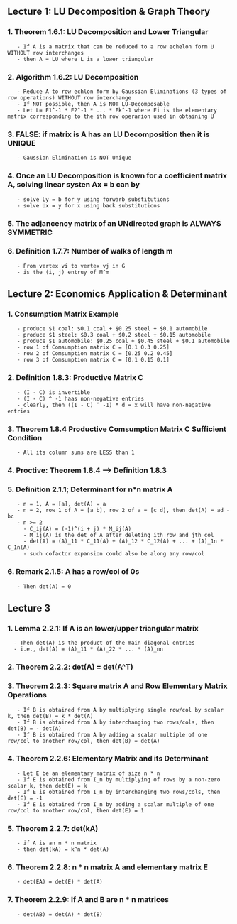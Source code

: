 ## Lecture 1: LU Decomposition & Graph Theory

### 1. Theorem 1.6.1: LU Decomposition and Lower Triangular
       - If A is a matrix that can be reduced to a row echelon form U WITHOUT row interchanges
       - then A = LU where L is a lower triangular
       
### 2. Algorithm 1.6.2: LU Decomposition
       - Reduce A to row echlon form by Gaussian Eliminations (3 types of row operations) WITHOUT row interchange
       - If NOT possible, then A is NOT LU-Decomposable
       - Let L= E1^-1 * E2^-1 * ... * Ek^-1 where Ei is the elementary matrix corresponding to the ith row operarion used in obtaining U
       
### 3. FALSE: if matrix is A has an LU Decomposition then it is UNIQUE
       - Gaussian Elimination is NOT Unique
       
### 4. Once an LU Decomposition is known for a coefficient matrix A, solving linear systen Ax = b can by
       - solve Ly = b for y using forwarb substitutions
       - solve Ux = y for x using back substitutions
       
### 5. The adjancency matrix of an UNdirected graph is ALWAYS SYMMETRIC

### 6. Definition 1.7.7: Number of walks of length m
       - From vertex vi to vertex vj in G
       - is the (i, j) entruy of M^m
       
## Lecture 2: Economics Application & Determinant

### 1. Consumption Matrix Example
       - produce $1 coal: $0.1 coal + $0.25 steel + $0.1 automobile
       - produce $1 steel: $0.3 coal + $0.2 steel + $0.15 automobile
       - produce $1 automobile: $0.25 coal + $0.45 steel + $0.1 automobile
       - row 1 of Comsumption matrix C = [0.1 0.3 0.25]
       - row 2 of Comsumption matrix C = [0.25 0.2 0.45]
       - row 3 of Comsumption matrix C = [0.1 0.15 0.1]
       
### 2. Definition 1.8.3: Productive Matrix C
       - (I - C) is invertible
       - (I - C) ^ -1 haas non-negative entries
       - clearly, then ((I - C) ^ -1) * d = x will have non-negative entries
       
### 3. Theorem 1.8.4 Productive Comsumption Matrix C Sufficient Condition
       - All its column sums are LESS than 1
       
### 4. Proctive: Theorem 1.8.4 --> Definition 1.8.3

### 5. Definition 2.1.1; Determinant for n*n matrix A
       - n = 1, A = [a], det(A) = a
       - n = 2, row 1 of A = [a b], row 2 of a = [c d], then det(A) = ad - bc
       - n >= 2
         - C_ij(A) = (-1)^(i + j) * M_ij(A)
         - M_ij(A) is the det of A after deleting ith row and jth col
         - det(A) = (A)_11 * C_11(A) + (A)_12 * C_12(A) + ... + (A)_1n * C_1n(A)
         - such cofactor expansion could also be along any row/col
         
### 6. Remark 2.1.5: A has a row/col of 0s
       - Then det(A) = 0
       
       
## Lecture 3

### 1. Lemma 2.2.1: If A is an lower/upper triangular matrix
      - Then det(A) is the product of the main diagonal entries
      - i.e., det(A) = (A)_11 * (A)_22 * ... * (A)_nn
      
### 2. Theorem 2.2.2: det(A) = det(A^T)

### 3. Theorem 2.2.3: Square matrix A and Row Elementary Matrix Operations
       - If B is obtained from A by multiplying single row/col by scalar k, then det(B) = k * det(A)
       - If B is obtained from A by interchanging two rows/cols, then det(B) = - det(A)
       - If B is obtained from A by adding a scalar multiple of one row/col to another row/col, then det(B) = det(A)
       
### 4. Theorem 2.2.6: Elementary Matrix and its Determinant
       - Let E be an elementary matrix of size n * n
       - If E is obtained from I_n by multiplying of rows by a non-zero scalar k, then det(E) = k
       - If E is obtained from I_n by interchanging two rows/cols, then det(E) = -1
       - If E is obtained from I_n by adding a scalar multiple of one row/col to another row/col, then det(E) = 1
       
### 5. Theorem 2.2.7: det(kA)
       - if A is an n * n matrix
       - then det(kA) = k^n * det(A)
       
### 6. Theorem 2.2.8: n * n matrix A and elementary matrix E
       - det(EA) = det(E) * det(A)
       
### 7. Theorem 2.2.9: If A and B are n * n matrices
       - det(AB) = det(A) * det(B)
       

       
